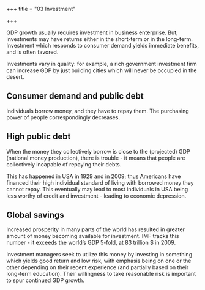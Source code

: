 +++
title = "03 Investment"

+++

GDP growth usually requires investment in business enterprise. But, investments may have returns either in the short-term or in the long-term. Investment which responds to consumer demand yields immediate benefits, and is often favored.

Investments vary in quality: for example, a rich government investment firm can increase GDP by just building cities which will never be occupied in the desert.

## Consumer demand and public debt

Individuals borrow money, and they have to repay them. The purchasing power of people correspondingly decreases.

## High public debt

When the money they collectively borrow is close to the (projected) GDP (national money production), there is trouble - it means that people are collectively incapable of repaying their debts.

This has happened in USA in 1929 and in 2009; thus Americans have financed their high individual standard of living with borrowed money they cannot repay. This eventually may lead to most individuals in USA being less worthy of credit and investment - leading to economic depression.

## Global savings

Increased prosperity in many parts of the world has resulted in greater amount of money becoming available for investment. IMF tracks this number - it exceeds the world’s GDP 5-fold, at 83 trillion $ in 2009.

Investment managers seek to utilize this money by investing in something which yields good return and low risk, with emphasis being on one or the other depending on their recent experience (and partially based on their long-term education). Their willingness to take reasonable risk is important to spur continued GDP growth.

